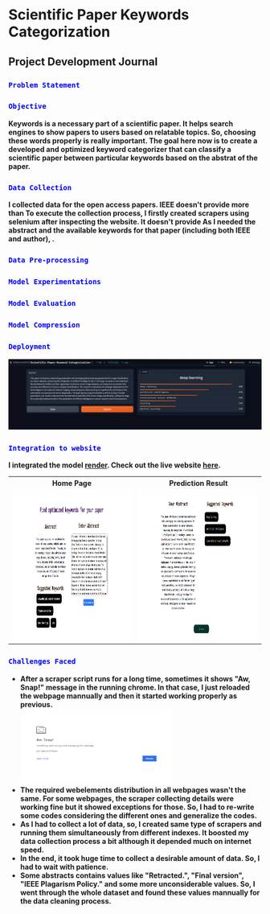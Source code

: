 <h1>Scientific Paper Keywords Categorization</h1>

<h2>Project Development Journal</h2>

<h3><code style="color:blue">Problem Statement</code></h3>
<strong></strong>

<h3><code style="color:blue">Objective</code></h3>
<strong>Keywords is a necessary part of a scientific paper. It helps search engines to show papers to users based on relatable topics. So, choosing these words properly is really important. The goal here now is to create a developed and optimized keyword categorizer that can classify a scientific paper between particular keywords based on the abstrat of the paper. </strong>

<h3><code style="color:blue">Data Collection</code></h3>
<strong> I collected data for the open access papers. IEEE doesn't provide more than    
    To execute the collection process, I firstly created scrapers using selenium after inspecting the website. It doesn't provide  As I needed the abstract and the available keywords for that paper (including both IEEE and author), . </strong>

<h3><code style="color:blue">Data Pre-processing</code></h3>

<h3><code style="color:blue">Model Experimentations</code></h3>

<h3><code style="color:blue">Model Evaluation</code></h3>

<h3><code style="color:blue">Model Compression</code></h3>

<h3><code style="color:blue">Deployment</code></h3>
<div align="center">
    <img src="readmeFileImages/deployment.png">
</div>

<h3><code style="color:blue">Integration to website</code></h3>
<strong>I integrated the model <a href="https://render.com/">render</a>. Check out the live website <a href="https://scientific-paper-keywords-categorization.onrender.com/">here</a>.</strong><br/>

<div align="center">
    <table>
        <tr>
            <th>Home Page</th>
            <th>Prediction Result</th>
        </tr>
         <tr>
            <td><img src="readmeFileImages/1st_page.png" height="300"></td>
            <td><img src="readmeFileImages/2nd_page.png" height="300"></td>
        </tr>
    </table>
</div>

<h3><code style="color:blue">Challenges Faced</code></h3>
<ul>
    <li>
        <strong>After a scraper script runs for a long time, sometimes it shows "Aw, Snap!" message in the running chrome. In that case, I just reloaded the webpage mannually and then it started working properly as previous.</strong><br/>
        <img src="readmeFileImages/aw_snap.png" width="300" height="150"><br/>
    </li>
    <li><strong>The required webelements distribution in all webpages wasn't the same. For some webpages, the scraper collecting details were working fine but it showed exceptions for those. So, I had to re-write some codes considering the different ones and generalize the codes.</strong></li>
    <li><strong>As I had to collect a lot of data, so, I created same type of scrapers and running them simultaneously from different indexes. It boosted my data collection process a bit although it depended much on internet speed.</strong></li>
    <li><strong>In the end, it took huge time to collect a desirable amount of data. So, I had to wait with patience.</strong></li>
    <li><strong>Some abstracts contains values like "Retracted.", "Final version", "IEEE Plagarism Policy." and some more unconsiderable values. So, I went through the whole dataset and found these values mannually for the data cleaning process.</strong></li>
</ul>
